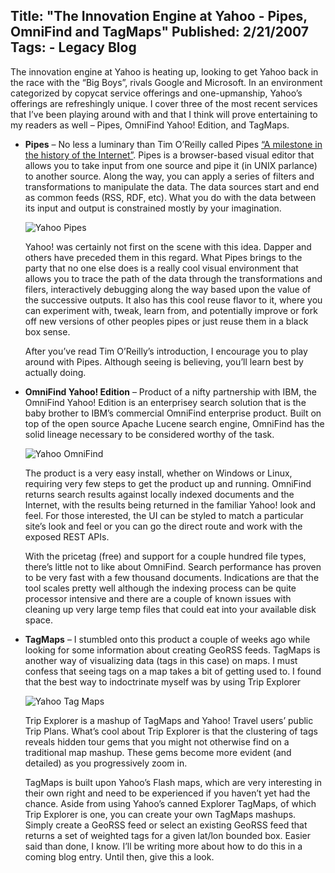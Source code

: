 Title: "The Innovation Engine at Yahoo - Pipes, OmniFind and TagMaps"
Published: 2/21/2007
Tags:
    - Legacy Blog
---
The innovation engine at Yahoo is heating up, looking to get Yahoo back in the race with the “Big Boys”, rivals Google and Microsoft. In an environment categorized by copycat service offerings and one-upmanship, Yahoo’s offerings are refreshingly unique. I cover three of the most recent services that I’ve been playing around with and that I think will prove entertaining to my readers as well – Pipes, OmniFind Yahoo! Edition, and TagMaps.

* **Pipes** – No less a luminary than Tim O’Reilly called Pipes [“A milestone in the history of the Internet”](http://radar.oreilly.com/archives/2007/02/pipes-and-filte.html). Pipes is a browser-based visual editor that allows you to take input from one source and pipe it (in UNIX parlance) to another source. Along the way, you can apply a series of filters and transformations to manipulate the data. The data sources start and end as common feeds (RSS, RDF, etc). What you do with the data between its input and output is constrained mostly by your imagination.

    ![Yahoo Pipes](https://s3.amazonaws.com/s3.beckshome.com/20070221-Yahoo-Pipes.gif)

    Yahoo! was certainly not first on the scene with this idea. Dapper and others have preceded them in this regard. What Pipes brings to the party that no one else does is a really cool visual environment that allows you to trace the path of the data through the transformations and filers, interactively debugging along the way based upon the value of the successive outputs. It also has this cool reuse flavor to it, where you can experiment with, tweak, learn from, and potentially improve or fork off new versions of other peoples pipes or just reuse them in a black box sense.

    After you’ve read Tim O’Reilly’s introduction, I encourage you to play around with Pipes. Although seeing is believing, you’ll learn best by actually doing.

* **OmniFind Yahoo! Edition** – Product of a nifty partnership with IBM, the OmniFind Yahoo! Edition is an enterprisey search solution that is the baby brother to IBM’s commercial OmniFind enterprise product. Built on top of the open source Apache Lucene search engine, OmniFind has the solid lineage necessary to be considered worthy of the task.

    ![Yahoo OmniFind](https://s3.amazonaws.com/s3.beckshome.com/20070221-Yahoo-Omni-Find.png)

    The product is a very easy install, whether on Windows or Linux, requiring very few steps to get the product up and running. OmniFind returns search results against locally indexed documents and the Internet, with the results being returned in the familiar Yahoo! look and feel. For those interested, the UI can be styled to match a particular site’s look and feel or you can go the direct route and work with the exposed REST APIs.

    With the pricetag (free) and support for a couple hundred file types, there’s little not to like about OmniFind. Search performance has proven to be very fast with a few thousand documents. Indications are that the tool scales pretty well although the indexing process can be quite processor intensive and there are a couple of known issues with cleaning up very large temp files that could eat into your available disk space.

* **TagMaps** – I stumbled onto this product a couple of weeks ago while looking for some information about creating GeoRSS feeds. TagMaps is another way of visualizing data (tags in this case) on maps. I must confess that seeing tags on a map takes a bit of getting used to. I found that the best way to indoctrinate myself was by using Trip Explorer

    ![Yahoo Tag Maps](https://s3.amazonaws.com/s3.beckshome.com/20070221-Yahoo-Tag-Maps.jpg)

    Trip Explorer is a mashup of TagMaps and Yahoo! Travel users’ public Trip Plans. What’s cool about Trip Explorer is that the clustering of tags reveals hidden tour gems that you might not otherwise find on a traditional map mashup. These gems become more evident (and detailed) as you progressively zoom in.

    TagMaps is built upon Yahoo’s Flash maps, which are very interesting in their own right and need to be experienced if you haven’t yet had the chance. Aside from using Yahoo’s canned Explorer TagMaps, of which Trip Explorer is one, you can create your own TagMaps mashups. Simply create a GeoRSS feed or select an existing GeoRSS feed that returns a set of weighted tags for a given lat/lon bounded box. Easier said than done, I know. I’ll be writing more about how to do this in a coming blog entry. Until then, give this a look.
